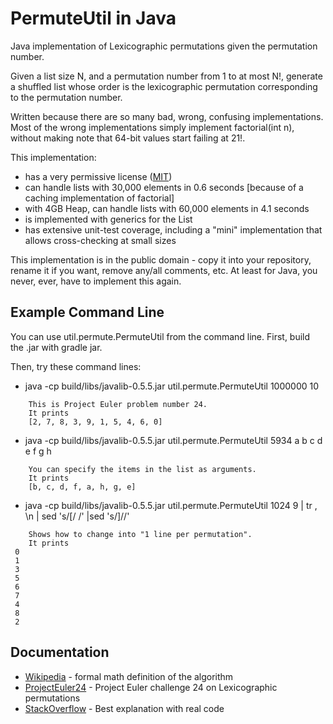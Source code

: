 PermuteUtil in Java
===================
Java implementation of Lexicographic permutations given the permutation number.

Given a list size N, and a permutation number from 1 to at most N!, generate a shuffled list
whose order is the lexicographic permutation corresponding to the permutation number.


Written because there are so many bad, wrong, confusing implementations.
Most of the wrong implementations simply implement factorial(int n), without making note that 64-bit values start failing at 21!.

This implementation:
 * has a very permissive license ([MIT])
 * can handle lists with 30,000 elements in 0.6 seconds [because of a caching implementation of factorial]
 * with 4GB Heap, can handle lists with 60,000 elements in 4.1 seconds
 * is implemented with generics for the List
 * has extensive unit-test coverage, including a "mini" implementation that allows cross-checking at small sizes
 

This implementation is in the public domain - copy it into your repository, rename it if you want, remove any/all
comments, etc.  At least for Java, you never, ever, have to implement this again.

Example Command Line
----
You can use util.permute.PermuteUtil from the command line.
First, build the .jar with gradle jar.

Then, try these command lines:
  * java -cp build/libs/javalib-0.5.5.jar util.permute.PermuteUtil 1000000 10
```
    This is Project Euler problem number 24.
    It prints
    [2, 7, 8, 3, 9, 1, 5, 4, 6, 0]
```

  * java -cp build/libs/javalib-0.5.5.jar util.permute.PermuteUtil 5934 a b c d e f g h
```
    You can specify the items in the list as arguments.
    It prints
    [b, c, d, f, a, h, g, e]
```

  * java -cp build/libs/javalib-0.5.5.jar  util.permute.PermuteUtil 1024 9 | tr , \\n | sed 's/\[/ /' |sed 's/\]//'
```
    Shows how to change into "1 line per permutation".
    It prints
 0
 1
 3
 5
 6
 7
 4
 8
 2
```


Documentation
----
 * [Wikipedia] - formal math definition of the algorithm
 * [ProjectEuler24] - Project Euler challenge 24 on Lexicographic permutations
 * [StackOverflow] - Best explanation with real code



[StackOverflow]:http://stackoverflow.com/questions/7918806/finding-n-th-permutation-without-computing-others
[MathStack]:http://math.stackexchange.com/questions/60742/finding-the-n-th-lexicographic-permutation-of-a-string
[ProjectEuler24]:https://projecteuler.net/index.php?section=problems&id=24
[Wikipedia]:https://en.wikipedia.org/wiki/Permutation#Generation_in_lexicographic_order
[MIT]:https://opensource.org/licenses/MIT

